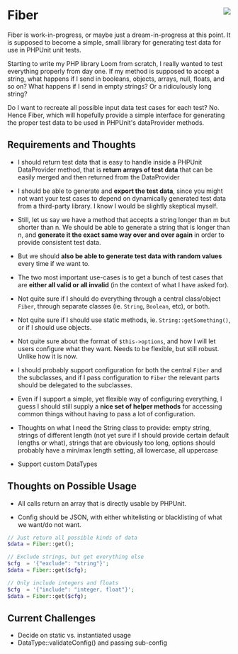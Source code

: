 # Fiber <a style="float: right;" align="right" href="http://travis-ci.org/eirikref/Fiber"><img style="float: right;" align="right" src="https://secure.travis-ci.org/eirikref/Fiber.png?branch=master"></a>

Fiber is work-in-progress, or maybe just a dream-in-progress at this
point. It is supposed to become a simple, small library for generating
test data for use in PHPUnit unit tests.

Starting to write my PHP library Loom from scratch, I really wanted to
test everything properly from day one. If my method is supposed to
accept a string, what happens if I send in booleans, objects, arrays,
null, floats, and so on? What happens if I send in empty strings? Or a
ridiculously long string?

Do I want to recreate all possible input data test cases for each
test? No. Hence Fiber, which will hopefully provide a simple interface
for generating the proper test data to be used in PHPUnit's
dataProvider methods.


## Requirements and Thoughts

* I should return test data that is easy to handle inside a PHPUnit
  DataProvider method, that is **return arrays of test data** that can
  be easily merged and then returned from the DataProvider

* I should be able to generate and **export the test data**, since you
  might not want your test cases to depend on dynamically generated
  test data from a third-party library. I know I would be slightly
  skeptical myself.

* Still, let us say we have a method that accepts a string longer than
  m but shorter than n. We should be able to generate a string that is
  longer than n, and **generate it the exact same way over and over
  again** in order to provide consistent test data.

* But we should **also be able to generate test data with random
  values** every time if we want to.

* The two most important use-cases is to get a bunch of test cases
  that are **either all valid or all invalid** (in the context of what
  I have asked for).

* Not quite sure if I should do everything through a central
  class/object `Fiber`, through separate classes (ie. `String`,
  `Boolean`, etc), or both.

* Not quite sure if I should use static methods,
  ie. `String::getSomething()`, or if I should use objects.

* Not quite sure about the format of `$this->options`, and how I will
  let users configure what they want. Needs to be flexible, but still
  robust. Unlike how it is now.

* I should probably support configuration for both the central `Fiber`
  and the subclasses, and if I pass configuration to `Fiber` the
  relevant parts should be delegated to the subclasses.

* Even if I support a simple, yet flexible way of configuring
  everything, I guess I should still supply a **nice set of helper
  methods** for accessing common things without having to pass a lot
  of configuration.

* Thoughts on what I need the String class to provide: empty string,
  strings of different length (not yet sure if I should provide
  certain default lengths or what), strings that are obviously too
  long, options should probably have a min/max length setting,
  all lowercase, all uppercase

* Support custom DataTypes


## Thoughts on Possible Usage

* All calls return an array that is directly usable by PHPUnit.

* Config should be JSON, with either whitelisting or blacklisting of
  what we want/do not want.


```php
// Just return all possible kinds of data
$data = Fiber::get();

// Exclude strings, but get everything else
$cfg  = '{"exclude": "string"}';
$data = Fiber::get($cfg);

// Only include integers and floats
$cfg  = '{"include": "integer, float"}';
$data = Fiber::get($cfg);
```


## Current Challenges

* Decide on static vs. instantiated usage
* DataType::validateConfig() and passing sub-config
